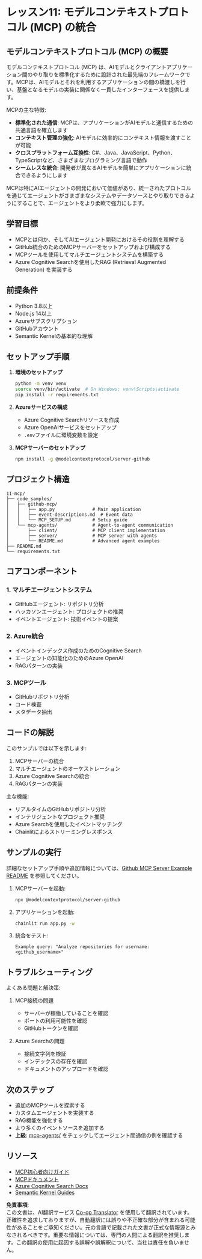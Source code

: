<!--
CO_OP_TRANSLATOR_METADATA:
{
  "original_hash": "e255edb8423b34b4bba20263ef38f208",
  "translation_date": "2025-08-21T12:09:05+00:00",
  "source_file": "11-mcp/README.md",
  "language_code": "ja"
}
-->
# レッスン11: モデルコンテキストプロトコル (MCP) の統合

## モデルコンテキストプロトコル (MCP) の概要

モデルコンテキストプロトコル (MCP) は、AIモデルとクライアントアプリケーション間のやり取りを標準化するために設計された最先端のフレームワークです。MCPは、AIモデルとそれを利用するアプリケーションの間の橋渡しを行い、基盤となるモデルの実装に関係なく一貫したインターフェースを提供します。

MCPの主な特徴:

- **標準化された通信**: MCPは、アプリケーションがAIモデルと通信するための共通言語を確立します
- **コンテキスト管理の強化**: AIモデルに効率的にコンテキスト情報を渡すことが可能
- **クロスプラットフォーム互換性**: C#、Java、JavaScript、Python、TypeScriptなど、さまざまなプログラミング言語で動作
- **シームレスな統合**: 開発者が異なるAIモデルを簡単にアプリケーションに統合できるようにします

MCPは特にAIエージェントの開発において価値があり、統一されたプロトコルを通じてエージェントがさまざまなシステムやデータソースとやり取りできるようにすることで、エージェントをより柔軟で強力にします。

## 学習目標
- MCPとは何か、そしてAIエージェント開発におけるその役割を理解する
- GitHub統合のためのMCPサーバーをセットアップおよび構成する
- MCPツールを使用してマルチエージェントシステムを構築する
- Azure Cognitive Searchを使用したRAG (Retrieval Augmented Generation) を実装する

## 前提条件
- Python 3.8以上
- Node.js 14以上
- Azureサブスクリプション
- GitHubアカウント
- Semantic Kernelの基本的な理解

## セットアップ手順

1. **環境のセットアップ**
   ```bash
   python -m venv venv
   source venv/bin/activate  # On Windows: venv\Scripts\activate
   pip install -r requirements.txt
   ```

2. **Azureサービスの構成**
   - Azure Cognitive Searchリソースを作成
   - Azure OpenAIサービスをセットアップ
   - `.env`ファイルに環境変数を設定

3. **MCPサーバーのセットアップ**
   ```bash
   npm install -g @modelcontextprotocol/server-github
   ```

## プロジェクト構造

```
11-mcp/
├── code_samples/
│   ├── github-mcp/
│   │   ├── app.py              # Main application
│   │   ├── event-descriptions.md  # Event data
│   │   └── MCP_SETUP.md        # Setup guide
│   └── mcp-agents/             # Agent-to-agent communication
│       ├── client/             # MCP client implementation
│       ├── server/             # MCP server with agents
│       └── README.md           # Advanced agent examples
├── README.md
└── requirements.txt
```

## コアコンポーネント

### 1. マルチエージェントシステム
- GitHubエージェント: リポジトリ分析
- ハッカソンエージェント: プロジェクトの推奨
- イベントエージェント: 技術イベントの提案

### 2. Azure統合
- イベントインデックス作成のためのCognitive Search
- エージェントの知能化のためのAzure OpenAI
- RAGパターンの実装

### 3. MCPツール
- GitHubリポジトリ分析
- コード検査
- メタデータ抽出

## コードの解説

このサンプルでは以下を示します:
1. MCPサーバーの統合
2. マルチエージェントのオーケストレーション
3. Azure Cognitive Searchの統合
4. RAGパターンの実装

主な機能:
- リアルタイムのGitHubリポジトリ分析
- インテリジェントなプロジェクト推奨
- Azure Searchを使用したイベントマッチング
- Chainlitによるストリーミングレスポンス

## サンプルの実行

詳細なセットアップ手順や追加情報については、[Github MCP Server Example README](./code_samples/github-mcp/README.md) を参照してください。

1. MCPサーバーを起動:
   ```bash
   npx @modelcontextprotocol/server-github
   ```

2. アプリケーションを起動:
   ```bash
   chainlit run app.py -w
   ```

3. 統合をテスト:
   ```
   Example query: "Analyze repositories for username: <github_username>"
   ```

## トラブルシューティング

よくある問題と解決策:
1. MCP接続の問題
   - サーバーが稼働していることを確認
   - ポートの利用可能性を確認
   - GitHubトークンを確認

2. Azure Searchの問題
   - 接続文字列を検証
   - インデックスの存在を確認
   - ドキュメントのアップロードを確認

## 次のステップ
- 追加のMCPツールを探索する
- カスタムエージェントを実装する
- RAG機能を強化する
- より多くのイベントソースを追加する
- **上級**: [mcp-agents/](../../../11-mcp/code_samples/mcp-agents) をチェックしてエージェント間通信の例を確認する

## リソース
- [MCP初心者向けガイド](https://aka.ms/mcp-for-beginners)  
- [MCPドキュメント](https://github.com/microsoft/semantic-kernel/tree/main/python/semantic-kernel/semantic_kernel/connectors/mcp)
- [Azure Cognitive Search Docs](https://learn.microsoft.com/azure/search/)
- [Semantic Kernel Guides](https://learn.microsoft.com/semantic-kernel/)

**免責事項**:  
この文書は、AI翻訳サービス [Co-op Translator](https://github.com/Azure/co-op-translator) を使用して翻訳されています。正確性を追求しておりますが、自動翻訳には誤りや不正確な部分が含まれる可能性があることをご承知ください。元の言語で記載された文書が正式な情報源とみなされるべきです。重要な情報については、専門の人間による翻訳を推奨します。この翻訳の使用に起因する誤解や誤解釈について、当社は責任を負いません。